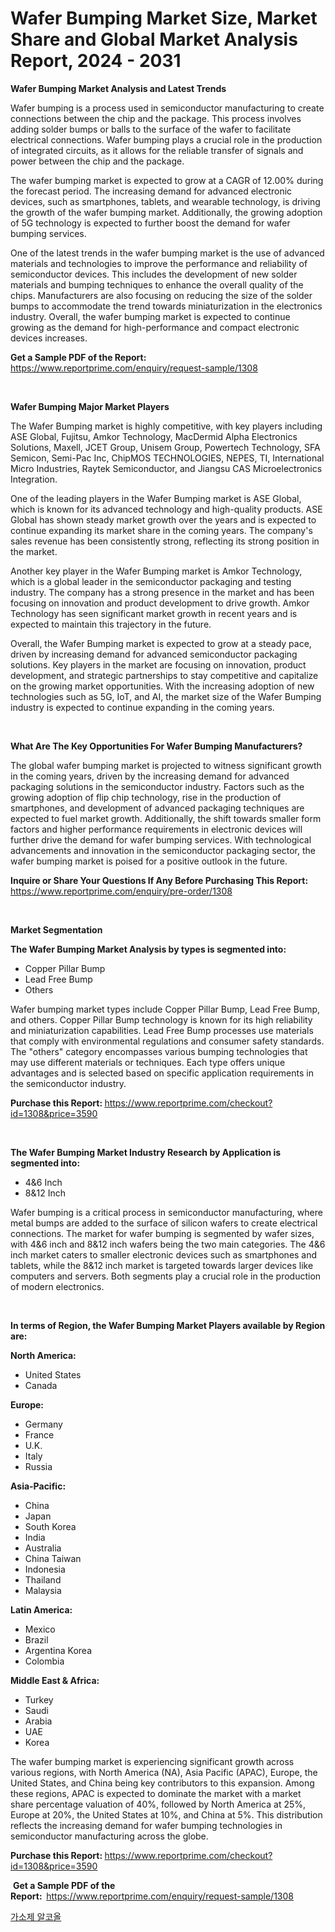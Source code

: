 <p><h1>Wafer Bumping Market Size, Market Share and Global Market Analysis Report, 2024 - 2031</h1></p><p><strong>Wafer Bumping Market Analysis and Latest Trends</strong></p>
<p><p>Wafer bumping is a process used in semiconductor manufacturing to create connections between the chip and the package. This process involves adding solder bumps or balls to the surface of the wafer to facilitate electrical connections. Wafer bumping plays a crucial role in the production of integrated circuits, as it allows for the reliable transfer of signals and power between the chip and the package.</p><p>The wafer bumping market is expected to grow at a CAGR of 12.00% during the forecast period. The increasing demand for advanced electronic devices, such as smartphones, tablets, and wearable technology, is driving the growth of the wafer bumping market. Additionally, the growing adoption of 5G technology is expected to further boost the demand for wafer bumping services.</p><p>One of the latest trends in the wafer bumping market is the use of advanced materials and technologies to improve the performance and reliability of semiconductor devices. This includes the development of new solder materials and bumping techniques to enhance the overall quality of the chips. Manufacturers are also focusing on reducing the size of the solder bumps to accommodate the trend towards miniaturization in the electronics industry. Overall, the wafer bumping market is expected to continue growing as the demand for high-performance and compact electronic devices increases.</p></p>
<p><strong>Get a Sample PDF of the Report:&nbsp;</strong> <a href="https://www.reportprime.com/enquiry/request-sample/1308">https://www.reportprime.com/enquiry/request-sample/1308</a></p>
<p>&nbsp;</p>
<p><strong>Wafer Bumping Major Market Players</strong></p>
<p><p>The Wafer Bumping market is highly competitive, with key players including ASE Global, Fujitsu, Amkor Technology, MacDermid Alpha Electronics Solutions, Maxell, JCET Group, Unisem Group, Powertech Technology, SFA Semicon, Semi-Pac Inc, ChipMOS TECHNOLOGIES, NEPES, TI, International Micro Industries, Raytek Semiconductor, and Jiangsu CAS Microelectronics Integration.</p><p>One of the leading players in the Wafer Bumping market is ASE Global, which is known for its advanced technology and high-quality products. ASE Global has shown steady market growth over the years and is expected to continue expanding its market share in the coming years. The company's sales revenue has been consistently strong, reflecting its strong position in the market.</p><p>Another key player in the Wafer Bumping market is Amkor Technology, which is a global leader in the semiconductor packaging and testing industry. The company has a strong presence in the market and has been focusing on innovation and product development to drive growth. Amkor Technology has seen significant market growth in recent years and is expected to maintain this trajectory in the future.</p><p>Overall, the Wafer Bumping market is expected to grow at a steady pace, driven by increasing demand for advanced semiconductor packaging solutions. Key players in the market are focusing on innovation, product development, and strategic partnerships to stay competitive and capitalize on the growing market opportunities. With the increasing adoption of new technologies such as 5G, IoT, and AI, the market size of the Wafer Bumping industry is expected to continue expanding in the coming years.</p></p>
<p>&nbsp;</p>
<p><strong>What Are The Key Opportunities For Wafer Bumping Manufacturers?</strong></p>
<p><p>The global wafer bumping market is projected to witness significant growth in the coming years, driven by the increasing demand for advanced packaging solutions in the semiconductor industry. Factors such as the growing adoption of flip chip technology, rise in the production of smartphones, and development of advanced packaging techniques are expected to fuel market growth. Additionally, the shift towards smaller form factors and higher performance requirements in electronic devices will further drive the demand for wafer bumping services. With technological advancements and innovation in the semiconductor packaging sector, the wafer bumping market is poised for a positive outlook in the future.</p></p>
<p><strong>Inquire or Share Your Questions If Any Before Purchasing This Report:</strong> <a href="https://www.reportprime.com/enquiry/pre-order/1308">https://www.reportprime.com/enquiry/pre-order/1308</a></p>
<p>&nbsp;</p>
<p><strong>Market Segmentation</strong></p>
<p><strong>The Wafer Bumping Market Analysis by types is segmented into:</strong></p>
<p><ul><li>Copper Pillar Bump</li><li>Lead Free Bump</li><li>Others</li></ul></p>
<p><p>Wafer bumping market types include Copper Pillar Bump, Lead Free Bump, and others. Copper Pillar Bump technology is known for its high reliability and miniaturization capabilities. Lead Free Bump processes use materials that comply with environmental regulations and consumer safety standards. The "others" category encompasses various bumping technologies that may use different materials or techniques. Each type offers unique advantages and is selected based on specific application requirements in the semiconductor industry.</p></p>
<p><strong>Purchase this Report:&nbsp;</strong><a href="https://www.reportprime.com/checkout?id=1308&price=3590">https://www.reportprime.com/checkout?id=1308&price=3590</a></p>
<p>&nbsp;</p>
<p><strong>The Wafer Bumping Market Industry Research by Application is segmented into:</strong></p>
<p><ul><li>4&6 Inch</li><li>8&12 Inch</li></ul></p>
<p><p>Wafer bumping is a critical process in semiconductor manufacturing, where metal bumps are added to the surface of silicon wafers to create electrical connections. The market for wafer bumping is segmented by wafer sizes, with 4&6 inch and 8&12 inch wafers being the two main categories. The 4&6 inch market caters to smaller electronic devices such as smartphones and tablets, while the 8&12 inch market is targeted towards larger devices like computers and servers. Both segments play a crucial role in the production of modern electronics.</p></p>
<p>&nbsp;</p>
<p><strong>In terms of Region, the Wafer Bumping Market Players available by Region are:</strong></p>
<p>
    <p> <strong> North America: </strong>
        <ul>
            <li>United States</li>
            <li>Canada</li>
        </ul>
        </p> 
    <p> <strong> Europe: </strong>
        <ul>
            <li>Germany</li>
            <li>France</li>
            <li>U.K.</li>
            <li>Italy</li>
            <li>Russia</li>
        </ul>
        </p> 
    <p> <strong> Asia-Pacific: </strong>
        <ul>
            <li>China</li>
            <li>Japan</li>
            <li>South Korea</li>
            <li>India</li>
            <li>Australia</li>
            <li>China Taiwan</li>
            <li>Indonesia</li>
            <li>Thailand</li>
            <li>Malaysia</li>
        </ul>
        </p> 
    <p> <strong> Latin America: </strong>
        <ul>
            <li>Mexico</li>
            <li>Brazil</li>
            <li>Argentina Korea</li>
            <li>Colombia</li>
        </ul>
        </p> 
    <p> <strong> Middle East & Africa: </strong>
        <ul>
            <li>Turkey</li>
            <li>Saudi</li>
            <li>Arabia</li>
            <li>UAE</li>
            <li>Korea</li>
        </ul>
    </p>
    </p>
<p><p>The wafer bumping market is experiencing significant growth across various regions, with North America (NA), Asia Pacific (APAC), Europe, the United States, and China being key contributors to this expansion. Among these regions, APAC is expected to dominate the market with a market share percentage valuation of 40%, followed by North America at 25%, Europe at 20%, the United States at 10%, and China at 5%. This distribution reflects the increasing demand for wafer bumping technologies in semiconductor manufacturing across the globe.</p></p>
<p><strong>Purchase this Report: </strong><a href="https://www.reportprime.com/checkout?id=1308&price=3590">https://www.reportprime.com/checkout?id=1308&price=3590</a></p>
<p>&nbsp;<strong>Get a Sample PDF of the Report:&nbsp;&nbsp;</strong><a href="https://www.reportprime.com/enquiry/request-sample/1308">https://www.reportprime.com/enquiry/request-sample/1308</a></p>
<p><strong></strong></p>
<p><p><a href="https://github.com/JonHarrtis67676y/Market-Research-Report-List-1/blob/main/48727828426.md">가소제 알코올</a></p></p>